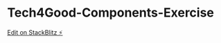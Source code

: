 # Tech4Good-Components-Exercise

[Edit on StackBlitz ⚡️](https://stackblitz.com/edit/longtermgoals-setup-xwuxqp)